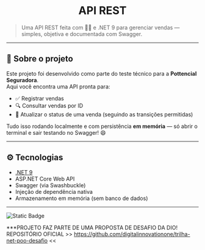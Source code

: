 <h1 align = "center"> API REST</h1>

> Uma API REST feita com 🧙‍♂️ e .NET 9 para gerenciar vendas — simples, objetiva e documentada com Swagger.

---

## 🚀 Sobre o projeto

Este projeto foi desenvolvido como parte do teste técnico para a **Pottencial Seguradora**.  
Aqui você encontra uma API pronta para:

- ✅ Registrar vendas
- 🔍 Consultar vendas por ID
- 🔄 Atualizar o status de uma venda (seguindo as transições permitidas)

Tudo isso rodando localmente e com persistência **em memória** — só abrir o terminal e sair testando no Swagger! 😄

---

## ⚙️ Tecnologias

- [.NET 9](https://dotnet.microsoft.com/pt-br/download)
- ASP.NET Core Web API
- Swagger (via Swashbuckle)
- Injeção de dependência nativa
- Armazenamento em memória (sem banco de dados)

---

![Static Badge](https://img.shields.io/badge/Status--black?label=Em%20Desenvolvimento&color=green)

***PROJETO FAZ PARTE DE UMA PROPOSTA DE DESAFIO DA DIO! REPOSITÓRIO OFICIAL >> https://github.com/digitalinnovationone/trilha-net-poo-desafio <<
